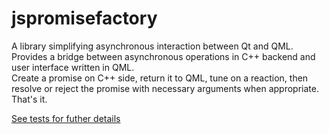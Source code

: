 # jspromisefactory

A library simplifying asynchronous interaction between Qt and QML.  
Provides a bridge between asynchronous operations in C++ backend and user interface written in QML.  
Create a promise on C++ side, return it to QML, tune on a reaction, then resolve or reject the promise with necessary arguments when appropriate. That's it.

[See tests for futher details](tests)
